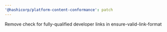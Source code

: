 ```yaml
---
'@hashicorp/platform-content-conformance': patch
---
```


Remove check for fully-qualified developer links in ensure-valid-link-format
